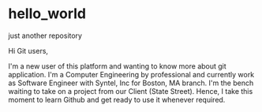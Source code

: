 # hello_world
just another repository

Hi Git users,

I'm a new user of this platform and wanting to know more about git application. I'm a Computer Engineering by professional and currently work as Software Engineer with Syntel, Inc for Boston, MA branch. I'm the bench waiting to take on a project from our Client (State Street). Hence, I take this moment to learn Github and get ready to use it whenever required.
